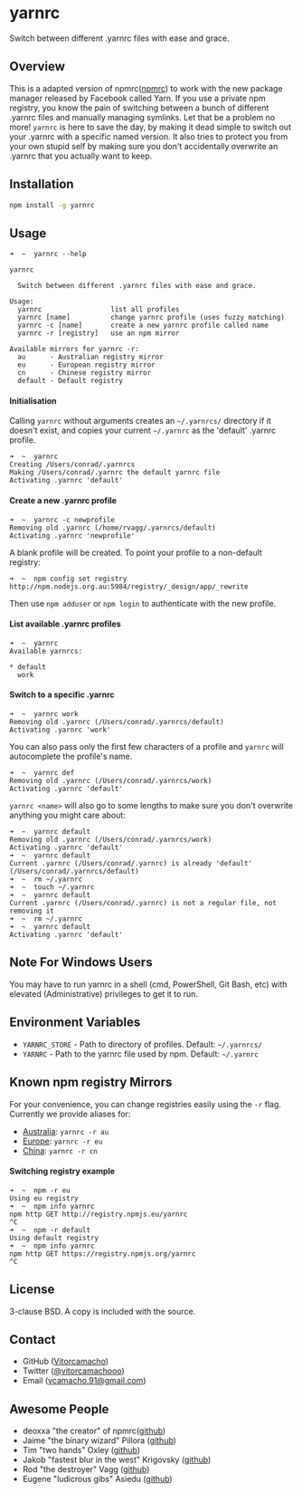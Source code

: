 yarnrc
=====

Switch between different .yarnrc files with ease and grace.

Overview
--------
This is a adapted version of npmrc([npmrc](https://github.com/deoxxa/npmrc)) to work
with the new package manager released by Facebook called Yarn. 
If you use a private npm registry, you know the pain of switching between a
bunch of different .yarnrc files and manually managing symlinks. Let that be a
problem no more! `yarnrc` is here to save the day, by making it dead simple to
switch out your .yarnrc with a specific named version. It also tries to protect
you from your own stupid self by making sure you don't accidentally overwrite an
.yarnrc that you actually want to keep.


Installation
------------

``` sh
npm install -g yarnrc
```

Usage
-----

```
➜  ~  yarnrc --help

yarnrc

  Switch between different .yarnrc files with ease and grace.

Usage:
  yarnrc                 list all profiles
  yarnrc [name]          change yarnrc profile (uses fuzzy matching)
  yarnrc -c [name]       create a new yarnrc profile called name
  yarnrc -r [registry]   use an npm mirror

Available mirrors for yarnrc -r:
  au      - Australian registry mirror
  eu      - European registry mirror
  cn      - Chinese registry mirror
  default - Default registry
```

#### Initialisation

Calling `yarnrc` without arguments creates an `~/.yarnrcs/` directory if it doesn't exist,
and copies your current `~/.yarnrc` as the 'default' .yarnrc profile.

```
➜  ~  yarnrc
Creating /Users/conrad/.yarnrcs
Making /Users/conrad/.yarnrc the default yarnrc file
Activating .yarnrc 'default'
```

#### Create a new .yarnrc profile

```
➜  ~  yarnrc -c newprofile
Removing old .yarnrc (/home/rvagg/.yarnrcs/default)
Activating .yarnrc 'newprofile'
```

A blank profile will be created. To point your profile to a non-default registry:

```
➜  ~  npm config set registry http://npm.nodejs.org.au:5984/registry/_design/app/_rewrite
```

Then use `npm adduser` or `npm login` to authenticate with the new profile.


#### List available .yarnrc profiles

```
➜  ~  yarnrc
Available yarnrcs:

* default
  work
```

#### Switch to a specific .yarnrc

```
➜  ~  yarnrc work
Removing old .yarnrc (/Users/conrad/.yarnrcs/default)
Activating .yarnrc 'work'
```

You can also pass only the first few characters of a profile and `yarnrc` will
autocomplete the profile's name.

```
➜  ~  yarnrc def
Removing old .yarnrc (/Users/conrad/.yarnrcs/work)
Activating .yarnrc 'default'
```

`yarnrc <name>` will also go to some lengths to make sure you don't overwrite
anything you might care about:

```
➜  ~  yarnrc default
Removing old .yarnrc (/Users/conrad/.yarnrcs/work)
Activating .yarnrc 'default'
➜  ~  yarnrc default  
Current .yarnrc (/Users/conrad/.yarnrc) is already 'default' (/Users/conrad/.yarnrcs/default)
➜  ~  rm ~/.yarnrc
➜  ~  touch ~/.yarnrc
➜  ~  yarnrc default
Current .yarnrc (/Users/conrad/.yarnrc) is not a regular file, not removing it
➜  ~  rm ~/.yarnrc
➜  ~  yarnrc default
Activating .yarnrc 'default'
```

Note For Windows Users
----------------------

You may have to run yarnrc in a shell (cmd, PowerShell, Git Bash, etc) with
elevated (Administrative) privileges to get it to run.

Environment Variables
---------------------

* `YARNRC_STORE` - Path to directory of profiles. Default: `~/.yarnrcs/`
* `YARNRC` - Path to the yarnrc file used by npm. Default: `~/.yarnrc`

Known npm registry Mirrors
---------------------

For your convenience, you can change registries easily using the `-r`
flag. Currently we provide aliases for:

* [Australia](http://registry.npmjs.org.au/): `yarnrc -r au`
* [Europe](http://registry.npmjs.eu/): `yarnrc -r eu`
* [China](http://r.cnpmjs.org): `yarnrc -r cn`

#### Switching registry example

```
➜  ~  npm -r eu
Using eu registry
➜  ~  npm info yarnrc
npm http GET http://registry.npmjs.eu/yarnrc
^C
➜  ~  npm -r default
Using default registry
➜  ~  npm info yarnrc
npm http GET https://registry.npmjs.org/yarnrc
^C
```

License
-------

3-clause BSD. A copy is included with the source.

Contact
-------

* GitHub ([Vitorcamacho](https://github.com/Vitorcamacho/yarnrc))
* Twitter ([@vitorcamachooo](https://twitter.com/vitorcamachooo))
* Email ([vcamacho.91@gmail.com](vcamacho.91@gmail.com))

Awesome People
--------------

* deoxxa "the creator" of npmrc([github](https://github.com/deoxxa))
* Jaime "the binary wizard" Pillora ([github](https://github.com/jpillora))
* Tim "two hands" Oxley ([github](https://github.com/timoxley))
* Jakob "fastest blur in the west" Krigovsky ([github](https://github.com/SonicHedgehog))
* Rod "the destroyer" Vagg ([github](https://github.com/rvagg))
* Eugene "ludicrous gibs" Asiedu ([github](https://github.com/ngenerio))
